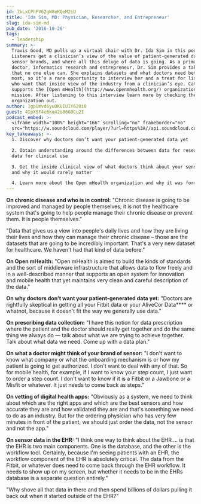 ```yaml
---
id: 7bLxCPhFV62gW8eKQeM2iU
title: 'Ida Sim, MD: Physician, Researcher, and Entrepreneur'
slug: ida-sim-md
pub_date: '2016-10-26'
tags:
  - leadership
summary: >-
  Travis Good, MD pulls up a virtual chair with Dr. Ida Sim in this podcast.
  Listeners get a clinician’s view of the value of patient-generated data,
  sensor brands, and where all this deluge of data is going. As a primary care
  doctor, informatics research and entrepreneur, Dr. Sim provides a take on data
  that no one else can. She explains datasets and what doctors need better than
  most, so it’s a rare opportunity to interview her and a treat for listeners
  who want that inside view of the industry from a clinician’s eye. Catalyze
  supports the [Open mHealth](http://www.openmhealth.org/) organization and its
  mission. After listening to this interview learn more by checking the
  organization out.
author: 1gpUmvd6yuOKUIUIY620i0
guest: 4IpXSF4e6kq42o86GOCu2I
podcast_embed: >-
  <iframe width="100%" height="166" scrolling="no" frameborder="no"
  src="https://w.soundcloud.com/player/?url=https%3A//api.soundcloud.com/tracks/284762149&amp;color=1055ff&amp;auto_play=false&amp;hide_related=false&amp;show_comments=true&amp;show_user=true&amp;show_reposts=false"></iframe>
key_takeaways: >-
  1. Discover why doctors don’t want your patient-generated data yet

  2. Obtain understanding around the differences between data for research and
  data for clinical use

  3. Get the inside clinical view of what doctors think about your sensor brand
  and why it would rarely matter

  4. Learn more about the Open mHealth organization and why it was formed
---
```

**On chronic disease and who is in control:** "Chronic disease is going to be improved and managed by people themselves; it is not the healthcare system that's going to help people manage their chronic disease or prevent them. It is people themselves."

"Data that gives us a view into people's daily lives and how they are living their lives and how they can manage their chronic disease – those are the datasets that are going to be incredibly important. That's a very new dataset for healthcare. We haven't had that kind of data before."

**On Open mHealth:**  "Open mHealth is aimed to build the kinds of standards and the sort of middleware infrastructure that allows data to flow freely and in a well-described manner that supports an open system for innovation and mobile health that yet maintains very clean and careful description of the data."

**On why doctors don’t want your patient-generated data yet:** "Doctors are rightfully skeptical in getting all your Fitbit data or your AliveCor Data**** or whatnot, because it doesn't fit the way we generally use data."

**On prescribing data collection:** "I have this notion for data prescription where the patient and the doctor should really get together and do the same thing we always do — talk about what we are trying to achieve together. Talk about what data we need. Come up with a data plan."

**On what a doctor might think of your brand of sensor:** "I don't want to know what company or what the onboarding mechanism is or how my patient is going to get authorized. I don't want to deal with any of that. So for mobile health, for example, if I want to know your step count, I just want to order a step count. I don't want to know if it is a Fitbit or a Jawbone or a Misfit or whatever. It just needs to come back as steps."

**On vetting of digital health apps:** "Obviously as a system, we need to think about which are the right apps and which are the best sensors and how accurate they are and how validated they are and that's something we need to do as an industry. But for the ordering physician who has very few minutes in front of the patient, we should just order the data, not the sensor and not the app."

**On sensor data in the EHR:** "I think one way to think about the EHR … is that the EHR is two main components. One is the database, and the other is the workflow tool. Certainly, because I'm seeing patients with an EHR, the workflow component of the EHR is absolutely critical. The data from the Fitbit, or whatever does need to come back through the EHR workflow. It needs to show up on my screen, but whether it needs to be in the EHRs database is a separate question entirely."

"Why shove all that data in there and then spend billions of dollars pulling it back out when it started outside of the EHR?"
  